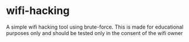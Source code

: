 # wifi-hacking
A simple wifi hacking tool using brute-force. This is made for educational purposes only and should be tested only in the consent of the wifi owner
